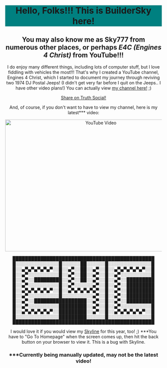 <html>
  <head>
<h1 style="background-color:Teal;" align="center"> Hello, Folks!!! This is BuilderSky here!</h1>
<h2 align="center"> You may also know me as Sky777 from numerous other places, or perhaps <i>E4C (Engines 4 Christ)</i> from YouTube!!!</h2>
  </head>
<body>
<p align="center">
I do enjoy many different things, including lots of computer stuff, but I love fiddling with vehicles the most!!! That's why I created a YouTube channel, Engines 4 Christ, which I started to document my journey through reviving two 1974 DJ Postal Jeeps! (I didn't get very far before I quit on the Jeeps.. I have other video plans!) You can actually view <a href="https://youtube.com/@E4C777">my channel here!</a> ;)
</p>
<p align="center">
<!-- Place this tag where you want the button to render. -->
<a class="truthsocial-share" href="https://truthsocial.com/share?title=Visit E4C (aka Sky777) on GitHub!&url=https://github.com/BuilderSky">Share on Truth Social!</a>
</p>
<p align="center">
And, of course, if you don't want to have to view my channel, here is my latest*** video:
</p>
<p align="center">
<a href="http://www.youtube.com/watch?feature=player_embedded&v=B_4o8rvX6yE/" target="blank" rel="noopener noreferrer">
<img src="http://img.youtube.com/vi/B_4o8rvX6yE/0.jpg" 
alt="YouTube Video" width="600" height="425"/>
</a>
</p>
<p align="center">
██████████████████████████████████████████████
█░░░░░░░░░░░░░░█░░░░░░██░░░░░░█░░░░░░░░░░░░░░█
█░░▄▀▄▀▄▀▄▀▄▀░░█░░▄▀░░██░░▄▀░░█░░▄▀▄▀▄▀▄▀▄▀░░█
█░░▄▀░░░░░░░░░░█░░▄▀░░██░░▄▀░░█░░▄▀░░░░░░░░░░█
█░░▄▀░░█████████░░▄▀░░██░░▄▀░░█░░▄▀░░█████████
█░░▄▀░░░░░░░░░░█░░▄▀░░░░░░▄▀░░█░░▄▀░░█████████
█░░▄▀▄▀▄▀▄▀▄▀░░█░░▄▀▄▀▄▀▄▀▄▀░░█░░▄▀░░█████████
█░░▄▀░░░░░░░░░░█░░░░░░░░░░▄▀░░█░░▄▀░░█████████
█░░▄▀░░█████████████████░░▄▀░░█░░▄▀░░█████████
█░░▄▀░░░░░░░░░░█████████░░▄▀░░█░░▄▀░░░░░░░░░░█
█░░▄▀▄▀▄▀▄▀▄▀░░█████████░░▄▀░░█░░▄▀▄▀▄▀▄▀▄▀░░█
█░░░░░░░░░░░░░░█████████░░░░░░█░░░░░░░░░░░░░░█
██████████████████████████████████████████████
</p>

<p align="center">
I would love it if you would view my <a href="https://skyline.github.com/BuilderSky/2023">Skyline</a> for this year, too! ;)
***You have to "Go To Homepage" when the screen comes up, then hit the back button on your browser to view it. This is a bug with Skyline.
</p>
<h3 align="center"> ***Currently being manually updated, may not be the latest video!</h3>
</html>
